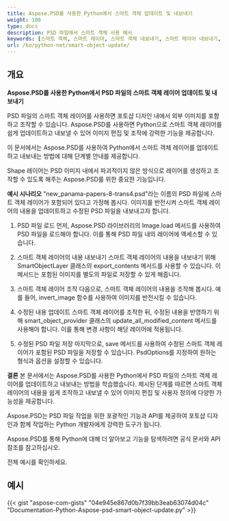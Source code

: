 ```yaml
---
title: Aspose.PSD를 사용한 Python에서 스마트 객체 업데이트 및 내보내기
weight: 100
type: docs
description: PSD 파일에서 스마트 객체 사용 예시
keywords: [스마트 객체, 스마트 레이어, 스마트 객체 내보내기, 스마트 레이어 내보내기, 스마트 객체 업데이트, 스마트 레이어 업데이트, psd api, python, 코드 샘플]
url: /ko/python-net/smart-object-update/
---
```


## **개요**

**Aspose.PSD를 사용한 Python에서 PSD 파일의 스마트 객체 레이어 업데이트 및 내보내기**

PSD 파일의 스마트 객체 레이어를 사용하면 포토샵 디자인 내에서 외부 이미지를 포함하고 조작할 수 있습니다. Aspose.PSD를 사용하면 Python으로 스마트 객체 레이어를 쉽게 업데이트하고 내보낼 수 있어 이미지 편집 및 조작에 강력한 기능을 제공합니다.

이 문서에서는 Aspose.PSD를 사용하여 Python에서 스마트 객체 레이어를 업데이트하고 내보내는 방법에 대해 단계별 안내를 제공합니다.

Shape 레이어는 PSD 이미지 내에서 파괴적이지 않은 방식으로 레이어를 생성하고 조작할 수 있도록 해주는 Aspose.PSD를 위한 중요한 기능입니다.

**예시 시나리오**
"new_panama-papers-8-trans4.psd"라는 이름의 PSD 파일에 스마트 객체 레이어가 포함되어 있다고 가정해 봅시다. 이미지를 반전시켜 스마트 객체 레이어의 내용을 업데이트하고 수정된 PSD 파일을 내보내고자 합니다.

1. PSD 파일 로드
먼저, Aspose.PSD 라이브러리의 Image.load 메서드를 사용하여 PSD 파일을 로드해야 합니다. 이를 통해 PSD 파일 내의 레이어에 액세스할 수 있습니다.

2. 스마트 객체 레이어의 내용 내보내기
스마트 객체 레이어의 내용을 내보내기 위해 SmartObjectLayer 클래스의 export_contents 메서드를 사용할 수 있습니다. 이 메서드는 포함된 이미지를 별도의 파일로 저장할 수 있게 해줍니다.

3. 스마트 객체 레이어 조작
다음으로, 스마트 객체 레이어의 내용을 조작해 봅시다. 예를 들어, invert_image 함수를 사용하여 이미지를 반전시킬 수 있습니다.

4. 수정된 내용 업데이트
스마트 객체 레이어를 조작한 뒤, 수정된 내용을 반영하기 위해 smart_object_provider 클래스의 update_all_modified_content 메서드를 사용해야 합니다. 이를 통해 변경 사항이 해당 레이어에 적용됩니다.

5. 수정된 PSD 파일 저장
마지막으로, save 메서드를 사용하여 수정된 스마트 객체 레이어가 포함된 PSD 파일을 저장할 수 있습니다. PsdOptions를 지정하여 원하는 형식과 옵션을 설정할 수 있습니다.

**결론**
본 문서에서는 Aspose.PSD를 사용한 Python에서 PSD 파일의 스마트 객체 레이어를 업데이트하고 내보내는 방법을 학습했습니다. 제시된 단계를 따르면 스마트 객체 레이어의 내용을 쉽게 조작하고 내보낼 수 있어 이미지 편집 및 사용자 정의에 다양한 가능성을 제공합니다.

Aspose.PSD는 PSD 파일 작업을 위한 포괄적인 기능과 API를 제공하여 포토샵 디자인과 함께 작업하는 Python 개발자에게 강력한 도구가 됩니다.

Aspose.PSD를 통해 Python에 대해 더 알아보고 기능을 탐색하려면 공식 문서와 API 참조를 참고하십시오.

전체 예시를 확인하세요.

## **예시**
{{< gist "aspose-com-gists" "04e945e867d0b7f39bb3eab63074d04c" "Documentation-Python-Aspose-psd-smart-object-update.py" >}}
